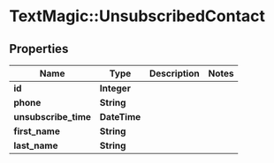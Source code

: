 # TextMagic::UnsubscribedContact

## Properties
Name | Type | Description | Notes
------------ | ------------- | ------------- | -------------
**id** | **Integer** |  | 
**phone** | **String** |  | 
**unsubscribe_time** | **DateTime** |  | 
**first_name** | **String** |  | 
**last_name** | **String** |  | 


